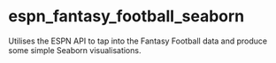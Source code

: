 # espn_fantasy_football_seaborn

Utilises the ESPN API to tap into the Fantasy Football data and produce some simple Seaborn visualisations.
